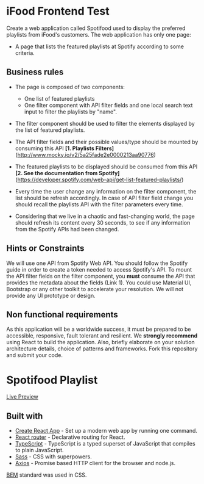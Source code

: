 # iFood Frontend Test

Create a web application called Spotifood used to display the preferred playlists from iFood's customers. The web application has only one page:
* A page that lists the featured playlists at Spotify according to some criteria.

## Business rules

* The page is composed of two components:
    * One list of featured playlists
    * One filter component with API filter fields and one local search text input to filter the playlists by "name".
    
* The filter component should be used to filter the elements displayed by the list of featured playlists.
* The API filter fields and their possible values/type should be mounted by consuming this API **[1. Playlists Filters]** (http://www.mocky.io/v2/5a25fade2e0000213aa90776)
* The featured playlists to be displayed should be consumed from this API **[2. See the documentation from Spotify]** (https://developer.spotify.com/web-api/get-list-featured-playlists/)
* Every time the user change any information on the filter component, the list should be refresh accordingly. In case of API filter field change you should recall the playlists API with the filter parameters every time.
* Considering that we live in a chaotic and fast-changing world, the page should refresh its content every 30 seconds, to see if any information from the Spotify APIs had been changed.

## Hints or Constraints

We will use one API from Spotify Web API. You should follow the Spotify guide in order to create a token needed to access Spotify's API.
To mount the API filter fields on the filter component, you **must** consume the API that provides the metadata about the fields (Link 1).
You could use Material UI, Bootstrap or any other toolkit to accelerate your resolution. We will not provide any UI prototype or design.

## Non functional requirements

As this application will be a worldwide success, it must be prepared to be accessible, responsive, fault tolerant and resilient.
We **strongly recommend** using React to build the application.
Also, briefly elaborate on your solution architecture details, choice of patterns and frameworks.
Fork this repository and submit your code.

# Spotifood Playlist

[Live Preview]()

## Built with

- [Create React App](https://create-react-app.dev/) - Set up a modern web app by running one command.
- [React router](https://reacttraining.com/react-router/) - Declarative routing for React.
- [TypeScript](https://www.typescriptlang.org) - TypeScript is a typed superset of JavaScript that compiles to plain JavaScript.
- [Sass](https://sass-lang.com/) - CSS with superpowers.
- [Axios](https://github.com/axios/axios) - Promise based HTTP client for the browser and node.js.

[BEM](http://getbem.com) standard was used in CSS.
